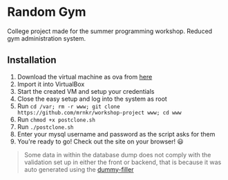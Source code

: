 # Random Gym

College project made for the summer programming workshop. Reduced gym administration system.

## Installation

1. Download the virtual machine as ova from [here](https://www.turnkeylinux.org/download?file=turnkey-lamp-15.1-stretch-amd64.ova)
2. Import it into VirtualBox
3. Start the created VM and setup your credentials
4. Close the easy setup and log into the system as root
5. Run `cd /var; rm -r www; git clone https://github.com/mrnkr/workshop-project www; cd www`
6. Run `chmod +x postclone.sh`
7. Run `./postclone.sh`
8. Enter your mysql username and password as the script asks for them
9. You're ready to go! Check out the site on your browser! 😃

> Some data in within the database dump does not comply with the validation set up in either the front or backend, that is because it was auto generated using the [dummy-filler](https://github.com/mrnkr/random-data-generator)
